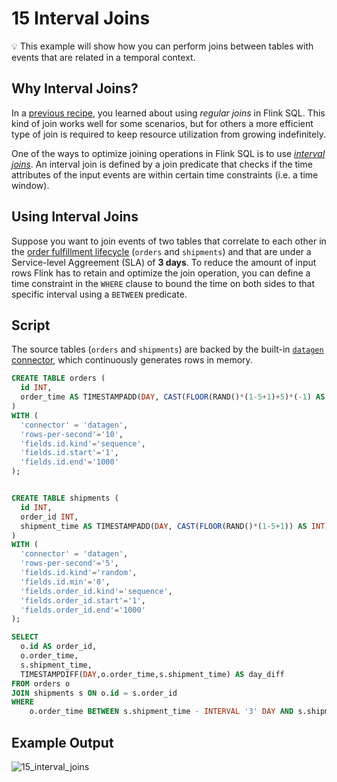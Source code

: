 # 15 Interval Joins

:bulb: This example will show how you can perform joins between tables with events that are related in a temporal context.

## Why Interval Joins?

In a [previous recipe](../14/14_regular_joins.md), you learned about using _regular joins_ in Flink SQL. This kind of join works well for some scenarios, but for others a more efficient type of join is required to keep resource utilization from growing indefinitely.

One of the ways to optimize joining operations in Flink SQL is to use [_interval joins_](https://ci.apache.org/projects/flink/flink-docs-stable/dev/table/streaming/joins.html#interval-joins). An interval join is defined by a join predicate that checks if the time attributes of the input events are within certain time constraints (i.e. a time window).

## Using Interval Joins

Suppose you want to join events of two tables that correlate to each other in the [order fulfillment lifecycle](https://en.wikipedia.org/wiki/Order_fulfillment) (`orders` and `shipments`) and that are under a Service-level Aggreement (SLA) of **3 days**. To reduce the amount of input rows Flink has to retain and optimize the join operation, you can define a time constraint in the `WHERE` clause to bound the time on both sides to that specific interval using a `BETWEEN` predicate.

## Script

The source tables (`orders` and `shipments`) are backed by the built-in [`datagen` connector](https://ci.apache.org/projects/flink/flink-docs-stable/dev/table/connectors/datagen.html), which continuously generates rows in memory.

```sql
CREATE TABLE orders (
  id INT,
  order_time AS TIMESTAMPADD(DAY, CAST(FLOOR(RAND()*(1-5+1)+5)*(-1) AS INT), CURRENT_TIMESTAMP)
)
WITH (
  'connector' = 'datagen',
  'rows-per-second'='10',
  'fields.id.kind'='sequence',
  'fields.id.start'='1',
  'fields.id.end'='1000'
);


CREATE TABLE shipments (
  id INT,
  order_id INT,
  shipment_time AS TIMESTAMPADD(DAY, CAST(FLOOR(RAND()*(1-5+1)) AS INT), CURRENT_TIMESTAMP)
)
WITH (
  'connector' = 'datagen',
  'rows-per-second'='5',
  'fields.id.kind'='random',
  'fields.id.min'='0',
  'fields.order_id.kind'='sequence',
  'fields.order_id.start'='1',
  'fields.order_id.end'='1000'
);

SELECT
  o.id AS order_id,
  o.order_time,
  s.shipment_time,
  TIMESTAMPDIFF(DAY,o.order_time,s.shipment_time) AS day_diff
FROM orders o
JOIN shipments s ON o.id = s.order_id
WHERE 
    o.order_time BETWEEN s.shipment_time - INTERVAL '3' DAY AND s.shipment_time;
```

## Example Output

![15_interval_joins](https://user-images.githubusercontent.com/23521087/102237138-9ce30c80-3ef4-11eb-969f-8f157b249ebb.png)
